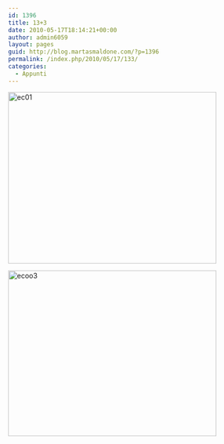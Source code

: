 ```yaml
---
id: 1396
title: 13+3
date: 2010-05-17T18:14:21+00:00
author: admin6059
layout: pages
guid: http://blog.martasmaldone.com/?p=1396
permalink: /index.php/2010/05/17/133/
categories:
  - Appunti
---
```

[<img class="aligncenter size-full wp-image-1393" title="ec01" src="http://blog.martasmaldone.eu/wp-content/uploads/2010/04/ec01.jpg" alt="ec01" width="425" height="350" srcset="http://blog.martasmaldone.eu/wp-content/uploads/2010/04/ec01.jpg 425w, http://blog.martasmaldone.eu/wp-content/uploads/2010/04/ec01-300x247.jpg 300w" sizes="(max-width: 425px) 100vw, 425px" />](http://blog.martasmaldone.eu/wp-content/uploads/2010/04/ec01.jpg)

[<img class="aligncenter size-full wp-image-1493" title="ecoo3" src="http://blog.martasmaldone.eu/wp-content/uploads/2010/05/ecoo3.jpeg" alt="ecoo3" width="425" height="338" srcset="http://blog.martasmaldone.eu/wp-content/uploads/2010/05/ecoo3.jpeg 425w, http://blog.martasmaldone.eu/wp-content/uploads/2010/05/ecoo3-300x239.jpeg 300w" sizes="(max-width: 425px) 100vw, 425px" />](http://blog.martasmaldone.eu/wp-content/uploads/2010/05/ecoo3.jpeg)